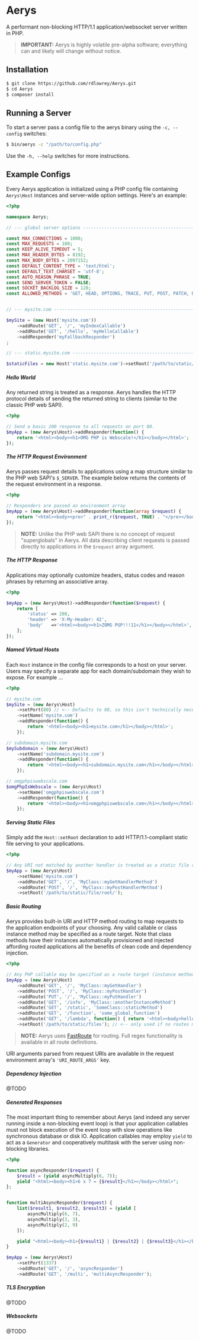 # Aerys

A performant non-blocking HTTP/1.1 application/websocket server written in PHP.

> **IMPORTANT:** Aerys is highly volatile pre-alpha software; everything can
> and likely will change without notice.

## Installation

```bash
$ git clone https://github.com/rdlowrey/Aerys.git
$ cd Aerys
$ composer install
```

## Running a Server

To start a server pass a config file to the aerys binary using the `-c, --config` switches:

```bash
$ bin/aerys -c "/path/to/config.php"
```

Use the `-h, --help` switches for more instructions.

## Example Configs

Every Aerys application is initialized using a PHP config file containing `Aerys\Host` instances
and server-wide option settings. Here's an example:

```php
<?php

namespace Aerys;

// --- global server options -----------------------------------------------------------------------

const MAX_CONNECTIONS = 1000;
const MAX_REQUESTS = 100;
const KEEP_ALIVE_TIMEOUT = 5;
const MAX_HEADER_BYTES = 8192;
const MAX_BODY_BYTES = 2097152;
const DEFAULT_CONTENT_TYPE = 'text/html';
const DEFAULT_TEXT_CHARSET = 'utf-8';
const AUTO_REASON_PHRASE = TRUE;
const SEND_SERVER_TOKEN = FALSE;
const SOCKET_BACKLOG_SIZE = 128;
const ALLOWED_METHODS = 'GET, HEAD, OPTIONS, TRACE, PUT, POST, PATCH, DELETE';


// --- mysite.com ----------------------------------------------------------------------------------

$mySite = (new Host('mysite.com'))
    ->addRoute('GET', '/', 'myIndexCallable')
    ->addRoute('GET', '/hello', 'myHelloCallable')
    ->addResponder('myFallbackResponder')
;

// --- static.mysite.com ---------------------------------------------------------------------------

$staticFiles = new Host('static.mysite.com')->setRoot('/path/to/static/files');
```

##### Hello World

Any returned string is treated as a response. Aerys handles the HTTP protocol details of sending
the returned string to clients (similar to the classic PHP web SAPI).

```php
<?php

// Send a basic 200 response to all requests on port 80.
$myApp = (new Aerys\Host)->addResponder(function() {
    return '<html><body><h1>OMG PHP is Webscale!</h1></body></html>';
});
```

##### The HTTP Request Environment

Aerys passes request details to applications using a map structure similar to the PHP web SAPI's
`$_SERVER`. The example below returns the contents of the request environment in a response.

```php
<?php

// Responders are passed an environment array
$myApp = (new Aerys\Host)->addResponder(function(array $request) {
    return "<html><body><pre>" . print_r($request, TRUE) . "</pre></body></html>";
});
```

> **NOTE:** Unlike the PHP web SAPI there is no concept of request "superglobals" in Aerys. All data
> describing client requests is passed directly to applications in the `$request` array argument.

##### The HTTP Response

Applications may optionally customize headers, status codes and reason phrases by returning an
associative array.

```php
<?php

$myApp = (new Aerys\Host)->addResponder(function($request) {
    return [
        'status' => 200,
        'header' => 'X-My-Header: 42',
        'body'   =>'<html><body><h1>ZOMG PGP!!!11</h1></body></html>',
    ];
});
```

##### Named Virtual Hosts

Each `Host` instance in the config file corresponds to a host on your server. Users may specify a
separate app for each domain/subdomain they wish to expose. For example ...

```php
<?php

// mysite.com
$mySite = (new Aerys\Host)
    ->setPort(80) // <-- Defaults to 80, so this isn't technically necessary
    ->setName('mysite.com')
    ->addResponder(function() {
        return '<html><body><h1>mysite.com</h1></body></html>';
    });

// subdomain.mysite.com
$mySubdomain = (new Aerys\Host)
    ->setName('subdomain.mysite.com')
    ->addResponder(function() {
        return '<html><body><h1>subdomain.mysite.com</h1></body></html>';
    });

// omgphpiswebscale.com
$omgPhpIsWebscale = (new Aerys\Host)
    ->setName('omgphpiswebscale.com')
    ->addResponder(function() {
        return '<html><body><h1>omgphpiswebscale.com</h1></body></html>';
    });
```

##### Serving Static Files

Simply add the `Host::setRoot` declaration to add HTTP/1.1-compliant static file
serving to your applications.

```php
<?php

// Any URI not matched by another handler is treated as a static file request
$myApp = (new Aerys\Host)
    ->setName('mysite.com')
    ->addRoute('GET', '/', 'MyClass::myGetHandlerMethod')
    ->addRoute('POST', '/', 'MyClass::myPostHandlerMethod')
    ->setRoot('/path/to/static/file/root/');
```

##### Basic Routing

Aerys provides built-in URI and HTTP method routing to map requests to the application endpoints of
your choosing. Any valid callable or class instance method may be specified as a route target. Note
that class methods have their instances automatically provisioned and injected affording routed
applications all the benefits of clean code and dependency injection.

```php
<?php

// Any PHP callable may be specified as a route target (instance methods, too!)
$myApp = (new Aerys\Host)
    ->addRoute('GET', '/', 'MyClass::myGetHandler')
    ->addRoute('POST', '/', 'MyClass::myPostHandler')
    ->addRoute('PUT', '/', 'MyClass::myPutHandler')
    ->addRoute('GET', '/info', 'MyClass::anotherInstanceMethod')
    ->addRoute('GET', '/static', 'SomeClass::staticMethod')
    ->addRoute('GET', '/function', 'some_global_function')
    ->addRoute('GET', '/lambda', function() { return '<html><body>hello</body></html>'; })
    ->setRoot('/path/to/static/files'); // <-- only used if no routes match
```

> **NOTE:** Aerys uses [FastRoute](https://github.com/nikic/FastRoute) for routing. Full regex
> functionality is available in all route definitions.

URI arguments parsed from request URIs are available in the request environment array's
`'URI_ROUTE_ARGS'` key.

##### Dependency Injection

@TODO

##### Generated Responses

The most important thing to remember about Aerys (and indeed any server running inside a non-blocking
event loop) is that your application callables must not block execution of the event loop with slow
operations like synchronous database or disk IO. Application callables may employ `yield` to act
as a `Generator` and cooperatively multitask with the server using non-blocking libraries.


```php
<?php

function asyncResponder($request) {
    $result = (yield asyncMultiply(6, 7));
    yield "<html><body><h1>6 x 7 = {$result}</h1></body></html>";
};


function multiAsyncResponder($request) {
    list($result1, $result2, $result3) = (yield [
        asyncMultiply(6, 7),
        asyncMultiply(3, 3),
        asyncMultiply(2, 9)
    ]);

    yield "<html><body><h1>{$result1} | {$result2} | {$result3}</h1></body></html>";
}

$myApp = (new Aerys\Host)
    ->setPort(1337)
    ->addRoute('GET', '/', 'asyncResponder')
    ->addRoute('GET', '/multi', 'multiAsyncResponder');
```

##### TLS Encryption

@TODO

##### Websockets

@TODO
